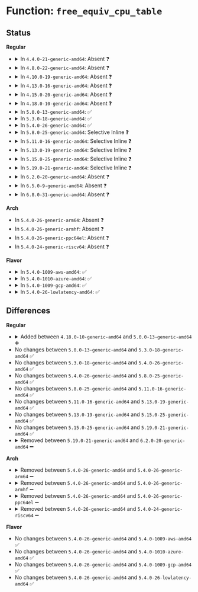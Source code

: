 # Function: <code>free_equiv_cpu_table</code>

## Status
<b>Regular</b>
<ul>
<li>
<details>
<summary>In <code>4.4.0-21-generic-amd64</code>: Absent ❓</summary>

```json
{
  "name": "free_equiv_cpu_table",
  "collision_type": "Unique Static",
  "inline_type": "Full",
  "funcs": [
    {
      "addr": 18446744071596339811,
      "name": "free_equiv_cpu_table",
      "external": false,
      "loc": "arch/x86/kernel/cpu/microcode/amd.c:735",
      "file": "arch/x86/kernel/cpu/microcode/amd.c",
      "inline": "not declared, inlined",
      "caller_inline": [
        "arch/x86/kernel/cpu/microcode/amd.c:exit_amd_microcode"
      ],
      "caller_func": []
    }
  ],
  "symbols": []
}
```
</details>
</li>
<li>
<details>
<summary>In <code>4.8.0-22-generic-amd64</code>: Absent ❓</summary>

```json
{
  "name": "free_equiv_cpu_table",
  "collision_type": "Unique Static",
  "inline_type": "Full",
  "funcs": [
    {
      "addr": 18446744071596568367,
      "name": "free_equiv_cpu_table",
      "external": false,
      "loc": "arch/x86/kernel/cpu/microcode/amd.c:747",
      "file": "arch/x86/kernel/cpu/microcode/amd.c",
      "inline": "not declared, inlined",
      "caller_inline": [
        "arch/x86/kernel/cpu/microcode/amd.c:exit_amd_microcode"
      ],
      "caller_func": []
    }
  ],
  "symbols": []
}
```
</details>
</li>
<li>
<details>
<summary>In <code>4.10.0-19-generic-amd64</code>: Absent ❓</summary>

```json
{
  "name": "free_equiv_cpu_table",
  "collision_type": "Unique Static",
  "inline_type": "Full",
  "funcs": [
    {
      "addr": 18446744071579176807,
      "name": "free_equiv_cpu_table",
      "external": false,
      "loc": "arch/x86/kernel/cpu/microcode/amd.c:748",
      "file": "arch/x86/kernel/cpu/microcode/amd.c",
      "inline": "not declared, inlined",
      "caller_inline": [
        "arch/x86/kernel/cpu/microcode/amd.c:request_microcode_amd",
        "arch/x86/kernel/cpu/microcode/amd.c:request_microcode_amd",
        "arch/x86/kernel/cpu/microcode/amd.c:__load_microcode_amd",
        "arch/x86/kernel/cpu/microcode/amd.c:save_microcode_in_initrd_amd",
        "arch/x86/kernel/cpu/microcode/amd.c:save_microcode_in_initrd_amd",
        "arch/x86/kernel/cpu/microcode/amd.c:exit_amd_microcode"
      ],
      "caller_func": []
    }
  ],
  "symbols": []
}
```
</details>
</li>
<li>
<details>
<summary>In <code>4.13.0-16-generic-amd64</code>: Absent ❓</summary>

```json
{
  "name": "free_equiv_cpu_table",
  "collision_type": "Unique Static",
  "inline_type": "Full",
  "funcs": [
    {
      "addr": 18446744071598513962,
      "name": "free_equiv_cpu_table",
      "external": false,
      "loc": "arch/x86/kernel/cpu/microcode/amd.c:560",
      "file": "arch/x86/kernel/cpu/microcode/amd.c",
      "inline": "not declared, inlined",
      "caller_inline": [
        "arch/x86/kernel/cpu/microcode/amd.c:exit_amd_microcode"
      ],
      "caller_func": []
    }
  ],
  "symbols": []
}
```
</details>
</li>
<li>
<details>
<summary>In <code>4.15.0-20-generic-amd64</code>: Absent ❓</summary>

```json
{
  "name": "free_equiv_cpu_table",
  "collision_type": "Unique Static",
  "inline_type": "Full",
  "funcs": [
    {
      "addr": 18446744071604883626,
      "name": "free_equiv_cpu_table",
      "external": false,
      "loc": "arch/x86/kernel/cpu/microcode/amd.c:567",
      "file": "arch/x86/kernel/cpu/microcode/amd.c",
      "inline": "not declared, inlined",
      "caller_inline": [
        "arch/x86/kernel/cpu/microcode/amd.c:exit_amd_microcode"
      ],
      "caller_func": []
    }
  ],
  "symbols": []
}
```
</details>
</li>
<li>
<details>
<summary>In <code>4.18.0-10-generic-amd64</code>: Absent ❓</summary>

```json
{
  "name": "free_equiv_cpu_table",
  "collision_type": "Unique Static",
  "inline_type": "Full",
  "funcs": [
    {
      "addr": 18446744071605086464,
      "name": "free_equiv_cpu_table",
      "external": false,
      "loc": "arch/x86/kernel/cpu/microcode/amd.c:575",
      "file": "arch/x86/kernel/cpu/microcode/amd.c",
      "inline": "not declared, inlined",
      "caller_inline": [
        "arch/x86/kernel/cpu/microcode/amd.c:exit_amd_microcode"
      ],
      "caller_func": []
    }
  ],
  "symbols": []
}
```
</details>
</li>
<li>
<details>
<summary>In <code>5.0.0-13-generic-amd64</code>: ✅</summary>

```c
void free_equiv_cpu_table()
```

```json
{
  "name": "free_equiv_cpu_table",
  "collision_type": "Unique Static",
  "inline_type": "No",
  "funcs": [
    {
      "addr": 18446744071579192000,
      "name": "free_equiv_cpu_table",
      "external": false,
      "loc": "arch/x86/kernel/cpu/microcode/amd.c:745",
      "file": "arch/x86/kernel/cpu/microcode/amd.c",
      "inline": "seen, unknown",
      "caller_inline": [],
      "caller_func": [
        "arch/x86/kernel/cpu/microcode/amd.c:request_microcode_amd",
        "arch/x86/kernel/cpu/microcode/amd.c:request_microcode_amd",
        "arch/x86/kernel/cpu/microcode/amd.c:__load_microcode_amd",
        "arch/x86/kernel/cpu/microcode/amd.c:save_microcode_in_initrd_amd",
        "arch/x86/kernel/cpu/microcode/amd.c:save_microcode_in_initrd_amd",
        "arch/x86/kernel/cpu/microcode/amd.c:exit_amd_microcode"
      ]
    }
  ],
  "symbols": [
    {
      "addr": 18446744071579192000,
      "name": "free_equiv_cpu_table",
      "section": ".text",
      "bind": "STB_LOCAL",
      "size": 45
    }
  ]
}
```
</details>
</li>
<li>
<details>
<summary>In <code>5.3.0-18-generic-amd64</code>: ✅</summary>

```c
void free_equiv_cpu_table()
```

```json
{
  "name": "free_equiv_cpu_table",
  "collision_type": "Unique Static",
  "inline_type": "No",
  "funcs": [
    {
      "addr": 18446744071579204864,
      "name": "free_equiv_cpu_table",
      "external": false,
      "loc": "arch/x86/kernel/cpu/microcode/amd.c:743",
      "file": "arch/x86/kernel/cpu/microcode/amd.c",
      "inline": "seen, unknown",
      "caller_inline": [],
      "caller_func": [
        "arch/x86/kernel/cpu/microcode/amd.c:request_microcode_amd",
        "arch/x86/kernel/cpu/microcode/amd.c:request_microcode_amd",
        "arch/x86/kernel/cpu/microcode/amd.c:__load_microcode_amd",
        "arch/x86/kernel/cpu/microcode/amd.c:save_microcode_in_initrd_amd",
        "arch/x86/kernel/cpu/microcode/amd.c:save_microcode_in_initrd_amd",
        "arch/x86/kernel/cpu/microcode/amd.c:exit_amd_microcode"
      ]
    }
  ],
  "symbols": [
    {
      "addr": 18446744071579204864,
      "name": "free_equiv_cpu_table",
      "section": ".text",
      "bind": "STB_LOCAL",
      "size": 45
    }
  ]
}
```
</details>
</li>
<li>
<details>
<summary>In <code>5.4.0-26-generic-amd64</code>: ✅</summary>

```c
void free_equiv_cpu_table()
```

```json
{
  "name": "free_equiv_cpu_table",
  "collision_type": "Unique Static",
  "inline_type": "No",
  "funcs": [
    {
      "addr": 18446744071579207120,
      "name": "free_equiv_cpu_table",
      "external": false,
      "loc": "arch/x86/kernel/cpu/microcode/amd.c:743",
      "file": "arch/x86/kernel/cpu/microcode/amd.c",
      "inline": "seen, unknown",
      "caller_inline": [],
      "caller_func": [
        "arch/x86/kernel/cpu/microcode/amd.c:request_microcode_amd",
        "arch/x86/kernel/cpu/microcode/amd.c:request_microcode_amd",
        "arch/x86/kernel/cpu/microcode/amd.c:__load_microcode_amd",
        "arch/x86/kernel/cpu/microcode/amd.c:save_microcode_in_initrd_amd",
        "arch/x86/kernel/cpu/microcode/amd.c:save_microcode_in_initrd_amd",
        "arch/x86/kernel/cpu/microcode/amd.c:exit_amd_microcode"
      ]
    }
  ],
  "symbols": [
    {
      "addr": 18446744071579207120,
      "name": "free_equiv_cpu_table",
      "section": ".text",
      "bind": "STB_LOCAL",
      "size": 45
    }
  ]
}
```
</details>
</li>
<li>
<details>
<summary>In <code>5.8.0-25-generic-amd64</code>: Selective Inline ❓</summary>

```c
void free_equiv_cpu_table()
```

```json
{
  "name": "free_equiv_cpu_table",
  "collision_type": "Unique Static",
  "inline_type": "Selective",
  "funcs": [
    {
      "addr": 18446744071579227728,
      "name": "free_equiv_cpu_table",
      "external": false,
      "loc": "arch/x86/kernel/cpu/microcode/amd.c:743",
      "file": "arch/x86/kernel/cpu/microcode/amd.c",
      "inline": "not declared, inlined",
      "caller_inline": [],
      "caller_func": [
        "arch/x86/kernel/cpu/microcode/amd.c:exit_amd_microcode"
      ]
    }
  ],
  "symbols": [
    {
      "addr": 18446744071579227728,
      "name": "free_equiv_cpu_table",
      "section": ".text",
      "bind": "STB_LOCAL",
      "size": 45
    }
  ]
}
```
</details>
</li>
<li>
<details>
<summary>In <code>5.11.0-16-generic-amd64</code>: Selective Inline ❓</summary>

```c
void free_equiv_cpu_table()
```

```json
{
  "name": "free_equiv_cpu_table",
  "collision_type": "Unique Static",
  "inline_type": "Selective",
  "funcs": [
    {
      "addr": 18446744071579221232,
      "name": "free_equiv_cpu_table",
      "external": false,
      "loc": "arch/x86/kernel/cpu/microcode/amd.c:742",
      "file": "arch/x86/kernel/cpu/microcode/amd.c",
      "inline": "not declared, inlined",
      "caller_inline": [],
      "caller_func": [
        "arch/x86/kernel/cpu/microcode/amd.c:exit_amd_microcode"
      ]
    }
  ],
  "symbols": [
    {
      "addr": 18446744071579221232,
      "name": "free_equiv_cpu_table",
      "section": ".text",
      "bind": "STB_LOCAL",
      "size": 45
    }
  ]
}
```
</details>
</li>
<li>
<details>
<summary>In <code>5.13.0-19-generic-amd64</code>: Selective Inline ❓</summary>

```c
void free_equiv_cpu_table()
```

```json
{
  "name": "free_equiv_cpu_table",
  "collision_type": "Unique Static",
  "inline_type": "Selective",
  "funcs": [
    {
      "addr": 18446744071579223744,
      "name": "free_equiv_cpu_table",
      "external": false,
      "loc": "arch/x86/kernel/cpu/microcode/amd.c:742",
      "file": "arch/x86/kernel/cpu/microcode/amd.c",
      "inline": "not declared, inlined",
      "caller_inline": [],
      "caller_func": [
        "arch/x86/kernel/cpu/microcode/amd.c:__load_microcode_amd",
        "arch/x86/kernel/cpu/microcode/amd.c:exit_amd_microcode"
      ]
    }
  ],
  "symbols": [
    {
      "addr": 18446744071579223744,
      "name": "free_equiv_cpu_table",
      "section": ".text",
      "bind": "STB_LOCAL",
      "size": 45
    }
  ]
}
```
</details>
</li>
<li>
<details>
<summary>In <code>5.15.0-25-generic-amd64</code>: Selective Inline ❓</summary>

```c
void free_equiv_cpu_table()
```

```json
{
  "name": "free_equiv_cpu_table",
  "collision_type": "Unique Static",
  "inline_type": "Selective",
  "funcs": [
    {
      "addr": 18446744071579262320,
      "name": "free_equiv_cpu_table",
      "external": false,
      "loc": "arch/x86/kernel/cpu/microcode/amd.c:742",
      "file": "arch/x86/kernel/cpu/microcode/amd.c",
      "inline": "not declared, inlined",
      "caller_inline": [],
      "caller_func": [
        "arch/x86/kernel/cpu/microcode/amd.c:__load_microcode_amd",
        "arch/x86/kernel/cpu/microcode/amd.c:exit_amd_microcode"
      ]
    }
  ],
  "symbols": [
    {
      "addr": 18446744071579262320,
      "name": "free_equiv_cpu_table",
      "section": ".text",
      "bind": "STB_LOCAL",
      "size": 45
    }
  ]
}
```
</details>
</li>
<li>
<details>
<summary>In <code>5.19.0-21-generic-amd64</code>: Selective Inline ❓</summary>

```c
void free_equiv_cpu_table()
```

```json
{
  "name": "free_equiv_cpu_table",
  "collision_type": "Unique Static",
  "inline_type": "Selective",
  "funcs": [
    {
      "addr": 18446744071579316725,
      "name": "free_equiv_cpu_table",
      "external": false,
      "loc": "arch/x86/kernel/cpu/microcode/amd.c:748",
      "file": "arch/x86/kernel/cpu/microcode/amd.c",
      "inline": "not declared, inlined",
      "caller_inline": [
        "arch/x86/kernel/cpu/microcode/amd.c:load_microcode_amd",
        "arch/x86/kernel/cpu/microcode/amd.c:load_microcode_amd"
      ],
      "caller_func": [
        "arch/x86/kernel/cpu/microcode/amd.c:__load_microcode_amd",
        "arch/x86/kernel/cpu/microcode/amd.c:exit_amd_microcode"
      ]
    }
  ],
  "symbols": [
    {
      "addr": 18446744071579313968,
      "name": "free_equiv_cpu_table",
      "section": ".text",
      "bind": "STB_LOCAL",
      "size": 51
    }
  ]
}
```
</details>
</li>
<li>
<details>
<summary>In <code>6.2.0-20-generic-amd64</code>: Absent ❓</summary>

```json
{
  "name": "free_equiv_cpu_table",
  "collision_type": "Unique Static",
  "inline_type": "Full",
  "funcs": [
    {
      "addr": 18446744071579382517,
      "name": "free_equiv_cpu_table",
      "external": false,
      "loc": "arch/x86/kernel/cpu/microcode/amd.c:759",
      "file": "arch/x86/kernel/cpu/microcode/amd.c",
      "inline": "not declared, inlined",
      "caller_inline": [
        "arch/x86/kernel/cpu/microcode/amd.c:load_microcode_amd",
        "arch/x86/kernel/cpu/microcode/amd.c:load_microcode_amd",
        "arch/x86/kernel/cpu/microcode/amd.c:__load_microcode_amd",
        "arch/x86/kernel/cpu/microcode/amd.c:exit_amd_microcode"
      ],
      "caller_func": []
    }
  ],
  "symbols": []
}
```
</details>
</li>
<li>
<details>
<summary>In <code>6.5.0-9-generic-amd64</code>: Absent ❓</summary>

```json
{
  "name": "free_equiv_cpu_table",
  "collision_type": "Unique Static",
  "inline_type": "Full",
  "funcs": [
    {
      "addr": 18446744071579391909,
      "name": "free_equiv_cpu_table",
      "external": false,
      "loc": "arch/x86/kernel/cpu/microcode/amd.c:754",
      "file": "arch/x86/kernel/cpu/microcode/amd.c",
      "inline": "not declared, inlined",
      "caller_inline": [
        "arch/x86/kernel/cpu/microcode/amd.c:load_microcode_amd",
        "arch/x86/kernel/cpu/microcode/amd.c:load_microcode_amd",
        "arch/x86/kernel/cpu/microcode/amd.c:__load_microcode_amd",
        "arch/x86/kernel/cpu/microcode/amd.c:exit_amd_microcode"
      ],
      "caller_func": []
    }
  ],
  "symbols": []
}
```
</details>
</li>
<li>
<details>
<summary>In <code>6.8.0-31-generic-amd64</code>: Absent ❓</summary>

```json
{
  "name": "free_equiv_cpu_table",
  "collision_type": "Unique Static",
  "inline_type": "Full",
  "funcs": [
    {
      "addr": 18446744071626349568,
      "name": "free_equiv_cpu_table",
      "external": false,
      "loc": "arch/x86/kernel/cpu/microcode/amd.c:727",
      "file": "arch/x86/kernel/cpu/microcode/amd.c",
      "inline": "not declared, inlined",
      "caller_inline": [
        "arch/x86/kernel/cpu/microcode/amd.c:exit_amd_microcode"
      ],
      "caller_func": []
    }
  ],
  "symbols": []
}
```
</details>
</li>
</ul>
<b>Arch</b>
<ul>
<li>
In <code>5.4.0-26-generic-arm64</code>: Absent ❓
</li>
<li>
In <code>5.4.0-26-generic-armhf</code>: Absent ❓
</li>
<li>
In <code>5.4.0-26-generic-ppc64el</code>: Absent ❓
</li>
<li>
In <code>5.4.0-24-generic-riscv64</code>: Absent ❓
</li>
</ul>
<b>Flavor</b>
<ul>
<li>
<details>
<summary>In <code>5.4.0-1009-aws-amd64</code>: ✅</summary>

```c
void free_equiv_cpu_table()
```

```json
{
  "name": "free_equiv_cpu_table",
  "collision_type": "Unique Static",
  "inline_type": "No",
  "funcs": [
    {
      "addr": 18446744071579205968,
      "name": "free_equiv_cpu_table",
      "external": false,
      "loc": "arch/x86/kernel/cpu/microcode/amd.c:743",
      "file": "arch/x86/kernel/cpu/microcode/amd.c",
      "inline": "seen, unknown",
      "caller_inline": [],
      "caller_func": [
        "arch/x86/kernel/cpu/microcode/amd.c:request_microcode_amd",
        "arch/x86/kernel/cpu/microcode/amd.c:request_microcode_amd",
        "arch/x86/kernel/cpu/microcode/amd.c:__load_microcode_amd",
        "arch/x86/kernel/cpu/microcode/amd.c:save_microcode_in_initrd_amd",
        "arch/x86/kernel/cpu/microcode/amd.c:save_microcode_in_initrd_amd",
        "arch/x86/kernel/cpu/microcode/amd.c:exit_amd_microcode"
      ]
    }
  ],
  "symbols": [
    {
      "addr": 18446744071579205968,
      "name": "free_equiv_cpu_table",
      "section": ".text",
      "bind": "STB_LOCAL",
      "size": 45
    }
  ]
}
```
</details>
</li>
<li>
<details>
<summary>In <code>5.4.0-1010-azure-amd64</code>: ✅</summary>

```c
void free_equiv_cpu_table()
```

```json
{
  "name": "free_equiv_cpu_table",
  "collision_type": "Unique Static",
  "inline_type": "No",
  "funcs": [
    {
      "addr": 18446744071579140720,
      "name": "free_equiv_cpu_table",
      "external": false,
      "loc": "arch/x86/kernel/cpu/microcode/amd.c:743",
      "file": "arch/x86/kernel/cpu/microcode/amd.c",
      "inline": "seen, unknown",
      "caller_inline": [],
      "caller_func": [
        "arch/x86/kernel/cpu/microcode/amd.c:request_microcode_amd",
        "arch/x86/kernel/cpu/microcode/amd.c:request_microcode_amd",
        "arch/x86/kernel/cpu/microcode/amd.c:__load_microcode_amd",
        "arch/x86/kernel/cpu/microcode/amd.c:save_microcode_in_initrd_amd",
        "arch/x86/kernel/cpu/microcode/amd.c:save_microcode_in_initrd_amd",
        "arch/x86/kernel/cpu/microcode/amd.c:exit_amd_microcode"
      ]
    }
  ],
  "symbols": [
    {
      "addr": 18446744071579140720,
      "name": "free_equiv_cpu_table",
      "section": ".text",
      "bind": "STB_LOCAL",
      "size": 45
    }
  ]
}
```
</details>
</li>
<li>
<details>
<summary>In <code>5.4.0-1009-gcp-amd64</code>: ✅</summary>

```c
void free_equiv_cpu_table()
```

```json
{
  "name": "free_equiv_cpu_table",
  "collision_type": "Unique Static",
  "inline_type": "No",
  "funcs": [
    {
      "addr": 18446744071579207040,
      "name": "free_equiv_cpu_table",
      "external": false,
      "loc": "arch/x86/kernel/cpu/microcode/amd.c:743",
      "file": "arch/x86/kernel/cpu/microcode/amd.c",
      "inline": "seen, unknown",
      "caller_inline": [],
      "caller_func": [
        "arch/x86/kernel/cpu/microcode/amd.c:request_microcode_amd",
        "arch/x86/kernel/cpu/microcode/amd.c:request_microcode_amd",
        "arch/x86/kernel/cpu/microcode/amd.c:__load_microcode_amd",
        "arch/x86/kernel/cpu/microcode/amd.c:save_microcode_in_initrd_amd",
        "arch/x86/kernel/cpu/microcode/amd.c:save_microcode_in_initrd_amd",
        "arch/x86/kernel/cpu/microcode/amd.c:exit_amd_microcode"
      ]
    }
  ],
  "symbols": [
    {
      "addr": 18446744071579207040,
      "name": "free_equiv_cpu_table",
      "section": ".text",
      "bind": "STB_LOCAL",
      "size": 45
    }
  ]
}
```
</details>
</li>
<li>
<details>
<summary>In <code>5.4.0-26-lowlatency-amd64</code>: ✅</summary>

```c
void free_equiv_cpu_table()
```

```json
{
  "name": "free_equiv_cpu_table",
  "collision_type": "Unique Static",
  "inline_type": "No",
  "funcs": [
    {
      "addr": 18446744071579212320,
      "name": "free_equiv_cpu_table",
      "external": false,
      "loc": "arch/x86/kernel/cpu/microcode/amd.c:743",
      "file": "arch/x86/kernel/cpu/microcode/amd.c",
      "inline": "seen, unknown",
      "caller_inline": [],
      "caller_func": [
        "arch/x86/kernel/cpu/microcode/amd.c:request_microcode_amd",
        "arch/x86/kernel/cpu/microcode/amd.c:request_microcode_amd",
        "arch/x86/kernel/cpu/microcode/amd.c:__load_microcode_amd",
        "arch/x86/kernel/cpu/microcode/amd.c:save_microcode_in_initrd_amd",
        "arch/x86/kernel/cpu/microcode/amd.c:save_microcode_in_initrd_amd",
        "arch/x86/kernel/cpu/microcode/amd.c:exit_amd_microcode"
      ]
    }
  ],
  "symbols": [
    {
      "addr": 18446744071579212320,
      "name": "free_equiv_cpu_table",
      "section": ".text",
      "bind": "STB_LOCAL",
      "size": 45
    }
  ]
}
```
</details>
</li>
</ul>

## Differences
<b>Regular</b>
<ul>
<li>
<details>
<summary>Added between <code>4.18.0-10-generic-amd64</code> and <code>5.0.0-13-generic-amd64</code> ➕</summary>

```c
void free_equiv_cpu_table()
```
</details>
</li>
<li>
No changes between <code>5.0.0-13-generic-amd64</code> and <code>5.3.0-18-generic-amd64</code> ✅
</li>
<li>
No changes between <code>5.3.0-18-generic-amd64</code> and <code>5.4.0-26-generic-amd64</code> ✅
</li>
<li>
No changes between <code>5.4.0-26-generic-amd64</code> and <code>5.8.0-25-generic-amd64</code> ✅
</li>
<li>
No changes between <code>5.8.0-25-generic-amd64</code> and <code>5.11.0-16-generic-amd64</code> ✅
</li>
<li>
No changes between <code>5.11.0-16-generic-amd64</code> and <code>5.13.0-19-generic-amd64</code> ✅
</li>
<li>
No changes between <code>5.13.0-19-generic-amd64</code> and <code>5.15.0-25-generic-amd64</code> ✅
</li>
<li>
No changes between <code>5.15.0-25-generic-amd64</code> and <code>5.19.0-21-generic-amd64</code> ✅
</li>
<li>
<details>
<summary>Removed between <code>5.19.0-21-generic-amd64</code> and <code>6.2.0-20-generic-amd64</code> ➖</summary>

```c
void free_equiv_cpu_table()
```
</details>
</li>
</ul>
<b>Arch</b>
<ul>
<li>
<details>
<summary>Removed between <code>5.4.0-26-generic-amd64</code> and <code>5.4.0-26-generic-arm64</code> ➖</summary>

```c
void free_equiv_cpu_table()
```
</details>
</li>
<li>
<details>
<summary>Removed between <code>5.4.0-26-generic-amd64</code> and <code>5.4.0-26-generic-armhf</code> ➖</summary>

```c
void free_equiv_cpu_table()
```
</details>
</li>
<li>
<details>
<summary>Removed between <code>5.4.0-26-generic-amd64</code> and <code>5.4.0-26-generic-ppc64el</code> ➖</summary>

```c
void free_equiv_cpu_table()
```
</details>
</li>
<li>
<details>
<summary>Removed between <code>5.4.0-26-generic-amd64</code> and <code>5.4.0-24-generic-riscv64</code> ➖</summary>

```c
void free_equiv_cpu_table()
```
</details>
</li>
</ul>
<b>Flavor</b>
<ul>
<li>
No changes between <code>5.4.0-26-generic-amd64</code> and <code>5.4.0-1009-aws-amd64</code> ✅
</li>
<li>
No changes between <code>5.4.0-26-generic-amd64</code> and <code>5.4.0-1010-azure-amd64</code> ✅
</li>
<li>
No changes between <code>5.4.0-26-generic-amd64</code> and <code>5.4.0-1009-gcp-amd64</code> ✅
</li>
<li>
No changes between <code>5.4.0-26-generic-amd64</code> and <code>5.4.0-26-lowlatency-amd64</code> ✅
</li>
</ul>
